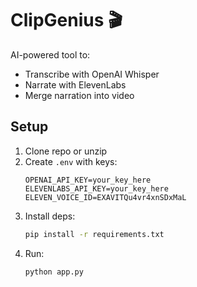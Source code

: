 # ClipGenius 🎬

AI-powered tool to:
- Transcribe with OpenAI Whisper
- Narrate with ElevenLabs
- Merge narration into video

## Setup

1. Clone repo or unzip
2. Create `.env` with keys:
   ```
   OPENAI_API_KEY=your_key_here
   ELEVENLABS_API_KEY=your_key_here
   ELEVEN_VOICE_ID=EXAVITQu4vr4xnSDxMaL
   ```
3. Install deps:
   ```bash
   pip install -r requirements.txt
   ```
4. Run:
   ```bash
   python app.py
   ```
